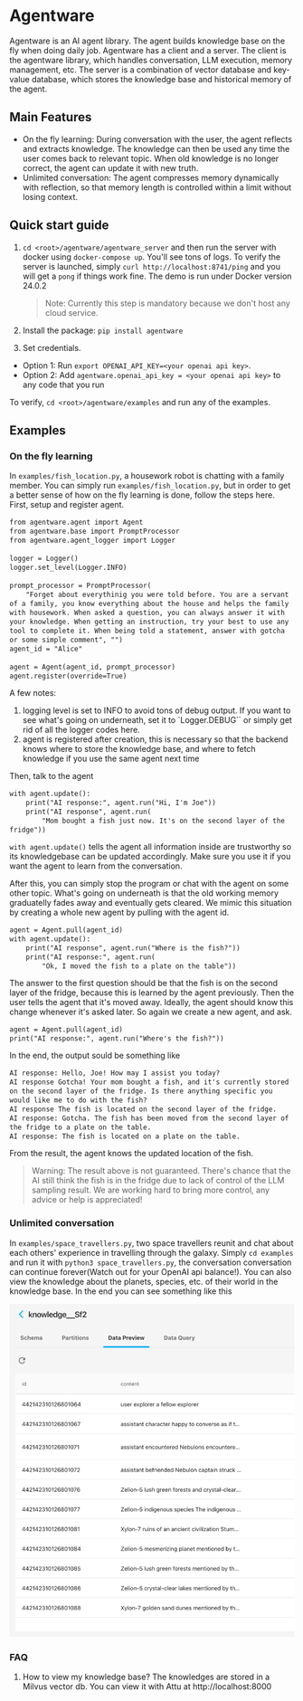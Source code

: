 # Agentware

Agentware is an AI agent library. The agent builds knowledge base on the fly when doing daily job. Agentware has a client and a server. The client is the agentware library, which handles conversation, LLM execution, memory management, etc. The server is a combination of vector database and key-value database, which stores the knowledge base and historical memory of the agent.

## Main Features

- On the fly learning: During conversation with the user, the agent reflects and extracts knowledge. The knowledge can then be used any time the user comes back to relevant topic. When old knowledge is no longer correct, the agent can update it with new truth.
- Unlimited conversation: The agent compresses memory dynamically with reflection, so that memory length is controlled within a limit without losing context.

## Quick start guide

1. `cd <root>/agentware/agentware_server` and then run the server with docker using `docker-compose up`. You'll see tons of logs. To verify the server is launched, simply `curl http://localhost:8741/ping` and you will get a `pong` if things work fine. The demo is run under Docker version 24.0.2

   > Note: Currently this step is mandatory because we don't host any cloud service.

2. Install the package: `pip install agentware`

3. Set credentials.

- Option 1: Run `export OPENAI_API_KEY=<your openai api key>`.
- Option 2: Add `agentware.openai_api_key = <your openai api key>` to any code that you run

To verify, `cd <root>/agentware/examples` and run any of the examples.

## Examples

### On the fly learning

In `examples/fish_location.py`, a housework robot is chatting with a family member. You can simply run `examples/fish_location.py`, but in order to get a better sense of how on the fly learning is done, follow the steps here.
First, setup and register agent.

```
from agentware.agent import Agent
from agentware.base import PromptProcessor
from agentware.agent_logger import Logger

logger = Logger()
logger.set_level(Logger.INFO)

prompt_processor = PromptProcessor(
    "Forget about everythinig you were told before. You are a servant of a family, you know everything about the house and helps the family with housework. When asked a question, you can always answer it with your knowledge. When getting an instruction, try your best to use any tool to complete it. When being told a statement, answer with gotcha or some simple comment", "")
agent_id = "Alice"

agent = Agent(agent_id, prompt_processor)
agent.register(override=True)
```

A few notes:

1. logging level is set to INFO to avoid tons of debug output. If you want to see what's going on underneath, set it to `Logger.DEBUG`` or simply get rid of all the logger codes here.
2. agent is registered after creation, this is necessary so that the backend knows where to store the knowledge base, and where to fetch knowledge if you use the same agent next time

Then, talk to the agent

```
with agent.update():
    print("AI response:", agent.run("Hi, I'm Joe"))
    print("AI response", agent.run(
        "Mom bought a fish just now. It's on the second layer of the fridge"))
```

`with agent.update()` tells the agent all information inside are trustworthy so its knowledgebase can be updated accordingly. Make sure you use it if you want the agent to learn from the conversation.

After this, you can simply stop the program or chat with the agent on some other topic. What's going on underneath is that the old working memory graduatelly fades away and eventually gets cleared. We mimic this situation by creating a whole new agent by pulling with the agent id.

```
agent = Agent.pull(agent_id)
with agent.update():
    print("AI response", agent.run("Where is the fish?"))
    print("AI response:", agent.run(
        "Ok, I moved the fish to a plate on the table"))
```

The answer to the first question should be that the fish is on the second layer of the fridge, because this is learned by the agent previously. Then the user tells the agent that it's moved away. Ideally, the agent should know this change whenever it's asked later. So again we create a new agent, and ask.

```
agent = Agent.pull(agent_id)
print("AI response:", agent.run("Where's the fish?"))
```

In the end, the output sould be something like

```
AI response: Hello, Joe! How may I assist you today?
AI response Gotcha! Your mom bought a fish, and it's currently stored on the second layer of the fridge. Is there anything specific you would like me to do with the fish?
AI response The fish is located on the second layer of the fridge.
AI response: Gotcha. The fish has been moved from the second layer of the fridge to a plate on the table.
AI response: The fish is located on a plate on the table.
```

From the result, the agent knows the updated location of the fish.

> Warning: The result above is not guaranteed. There's chance that the AI still think the fish is in the fridge due to lack of control of the LLM sampling result. We are working hard to bring more control, any advice or help is appreciated!

### Unlimited conversation

In `examples/space_travellers.py`, two space travellers reunit and chat about each others' experience in travelling through the galaxy. Simply `cd examples` and run it with `python3 space_travellers.py`, the conversation conversation can continue forever(Watch out for your OpenAI api balance!). You can also view the knowledge about the planets, species, etc. of their world in the knowledge base. In the end you can see something like this

![Alt text](image.png)

### FAQ

1. How to view my knowledge base?
   The knowledges are stored in a Milvus vector db. You can view it with Attu at http://localhost:8000
